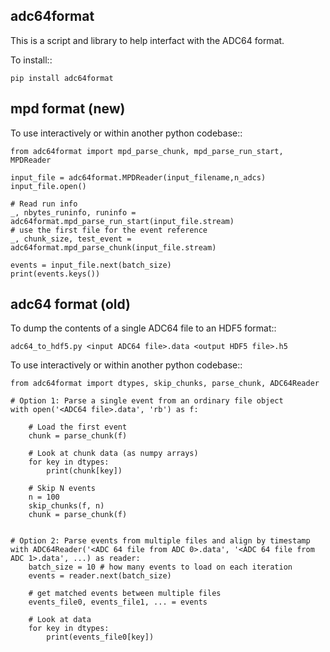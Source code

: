 adc64format
-----------

This is a script and library to help interfact with the ADC64 format.

To install::

    pip install adc64format

## mpd format (new)
To use interactively or within another python codebase::

    from adc64format import mpd_parse_chunk, mpd_parse_run_start, MPDReader

    input_file = adc64format.MPDReader(input_filename,n_adcs)
    input_file.open()

    # Read run info
    _, nbytes_runinfo, runinfo = adc64format.mpd_parse_run_start(input_file.stream)
    # use the first file for the event reference
    _, chunk_size, test_event = adc64format.mpd_parse_chunk(input_file.stream)
    
    events = input_file.next(batch_size)
    print(events.keys())
    

## adc64 format (old)

To dump the contents of a single ADC64 file to an HDF5 format::

    adc64_to_hdf5.py <input ADC64 file>.data <output HDF5 file>.h5

To use interactively or within another python codebase::

    from adc64format import dtypes, skip_chunks, parse_chunk, ADC64Reader

    # Option 1: Parse a single event from an ordinary file object
    with open('<ADC64 file>.data', 'rb') as f:

        # Load the first event
        chunk = parse_chunk(f)

        # Look at chunk data (as numpy arrays)
        for key in dtypes:
            print(chunk[key])

        # Skip N events
        n = 100
        skip_chunks(f, n)
        chunk = parse_chunk(f)


    # Option 2: Parse events from multiple files and align by timestamp
    with ADC64Reader('<ADC 64 file from ADC 0>.data', '<ADC 64 file from ADC 1>.data', ...) as reader:
        batch_size = 10 # how many events to load on each iteration
        events = reader.next(batch_size)
       
        # get matched events between multiple files
        events_file0, events_file1, ... = events

        # Look at data
        for key in dtypes:
            print(events_file0[key])